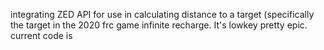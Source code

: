 
integrating ZED API for use in calculating distance to a target (specifically the target in the 2020 frc game infinite recharge. It's lowkey pretty epic.
current code is


